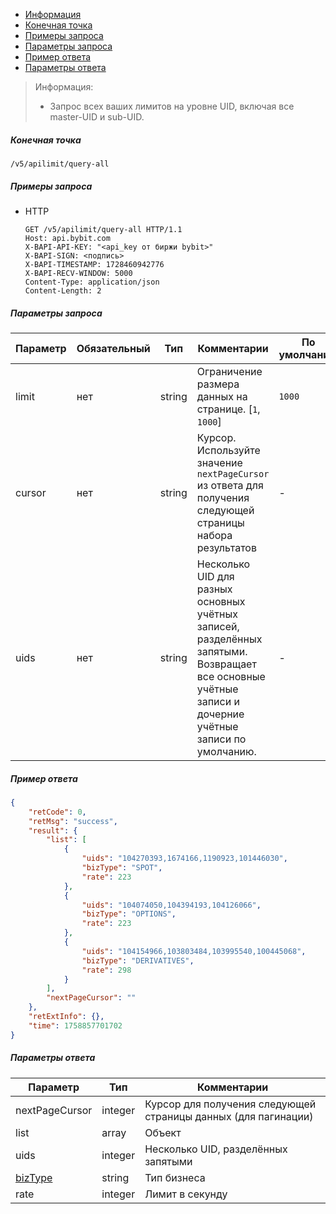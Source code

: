 - [Информация](#информация)
- [Конечная точка](#конечная-точка)
- [Примеры запроса](#примеры-запроса)
- [Параметры запроса](#параметры-запроса)
- [Пример ответа](#пример-ответа)
- [Параметры ответа](#параметры-ответа)

<a id="информация"></a>

>Информация:
>
>- Запрос всех ваших лимитов на уровне UID, включая все master-UID и sub-UID.

<a id="конечная-точка"></a>

##### Конечная точка

`/v5/apilimit/query-all`

<a id="примеры-запроса"></a>

##### Примеры запроса

- HTTP

  ```http
  GET /v5/apilimit/query-all HTTP/1.1
  Host: api.bybit.com
  X-BAPI-API-KEY: "<api_key от биржи bybit>"
  X-BAPI-SIGN: <подпись>
  X-BAPI-TIMESTAMP: 1728460942776
  X-BAPI-RECV-WINDOW: 5000
  Content-Type: application/json
  Content-Length: 2
  ```

<a id="параметры-запроса"></a>

##### Параметры запроса

|Параметр           |Обязательный   |Тип       |Комментарии                            |По умолчанию   |
|-------------------|---------------|----------|---------------------------------------|---------------|
|limit              |нет            |string    |Ограничение размера данных на странице. [`1`, `1000`]    |`1000`   |
|cursor             |нет            |string    |Курсор. Используйте значение `nextPageCursor` из ответа для получения следующей страницы набора результатов   |-   |
|uids               |нет            |string    |Несколько UID для разных основных учётных записей, разделённых запятыми. Возвращает все основные учётные записи и дочерние учётные записи по умолчанию.    |-   |

<a id="пример-ответа"></a>

##### Пример ответа

```json
{
    "retCode": 0,
    "retMsg": "success",
    "result": {
        "list": [
            {
                "uids": "104270393,1674166,1190923,101446030",
                "bizType": "SPOT",
                "rate": 223
            },
            {
                "uids": "104074050,104394193,104126066",
                "bizType": "OPTIONS",
                "rate": 223
            },
            {
                "uids": "104154966,103803484,103995540,100445068",
                "bizType": "DERIVATIVES",
                "rate": 298
            }
        ],
        "nextPageCursor": ""
    },
    "retExtInfo": {},
    "time": 1758857701702
}
```

<a id="параметры-ответа"></a>

##### Параметры ответа

|Параметр                                                               |Тип       |Комментарии                                                      |
|-----------------------------------------------------------------------|----------|-----------------------------------------------------------------|
|nextPageCursor                                                         |integer   |Курсор для получения следующей страницы данных (для пагинации)   |
|list                                                                   |array     |Объект                                                           |
|uids                                                                   |integer   |Несколько UID, разделённых запятыми                              |
|[bizType](<19.Определения значений в запросах и ответах.md#bizType>)   |string    |Тип бизнеса                                                      |
|rate                                                                   |integer   |Лимит в секунду                                                  |
